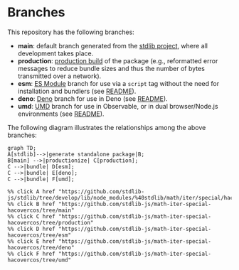 <!--

@license Apache-2.0

Copyright (c) 2022 The Stdlib Authors.

Licensed under the Apache License, Version 2.0 (the "License");
you may not use this file except in compliance with the License.
You may obtain a copy of the License at

    http://www.apache.org/licenses/LICENSE-2.0

Unless required by applicable law or agreed to in writing, software
distributed under the License is distributed on an "AS IS" BASIS,
WITHOUT WARRANTIES OR CONDITIONS OF ANY KIND, either express or implied.
See the License for the specific language governing permissions and
limitations under the License.

-->

# Branches

This repository has the following branches:

-   **main**: default branch generated from the [stdlib project][stdlib-url], where all development takes place.
-   **production**: [production build][production-url] of the package (e.g., reformatted error messages to reduce bundle sizes and thus the number of bytes transmitted over a network).
-   **esm**: [ES Module][esm-url] branch for use via a `script` tag without the need for installation and bundlers (see [README][esm-readme]).
-   **deno**: [Deno][deno-url] branch for use in Deno (see [README][deno-readme]).
-   **umd**: [UMD][umd-url] branch for use in Observable, or in dual browser/Node.js environments (see [README][umd-readme]).

The following diagram illustrates the relationships among the above branches:

```mermaid
graph TD;
A[stdlib]-->|generate standalone package|B;
B[main] -->|productionize| C[production];
C -->|bundle| D[esm];
C -->|bundle| E[deno];
C -->|bundle| F[umd];

%% click A href "https://github.com/stdlib-js/stdlib/tree/develop/lib/node_modules/%40stdlib/math/iter/special/hacovercos"
%% click B href "https://github.com/stdlib-js/math-iter-special-hacovercos/tree/main"
%% click C href "https://github.com/stdlib-js/math-iter-special-hacovercos/tree/production"
%% click D href "https://github.com/stdlib-js/math-iter-special-hacovercos/tree/esm"
%% click E href "https://github.com/stdlib-js/math-iter-special-hacovercos/tree/deno"
%% click F href "https://github.com/stdlib-js/math-iter-special-hacovercos/tree/umd"
```

[stdlib-url]: https://github.com/stdlib-js/stdlib/tree/develop/lib/node_modules/%40stdlib/math/iter/special/hacovercos
[production-url]: https://github.com/stdlib-js/math-iter-special-hacovercos/tree/production
[deno-url]: https://github.com/stdlib-js/math-iter-special-hacovercos/tree/deno
[deno-readme]: https://github.com/stdlib-js/math-iter-special-hacovercos/blob/deno/README.md
[umd-url]: https://github.com/stdlib-js/math-iter-special-hacovercos/tree/umd
[umd-readme]: https://github.com/stdlib-js/math-iter-special-hacovercos/blob/umd/README.md
[esm-url]: https://github.com/stdlib-js/math-iter-special-hacovercos/tree/esm
[esm-readme]: https://github.com/stdlib-js/math-iter-special-hacovercos/blob/esm/README.md
